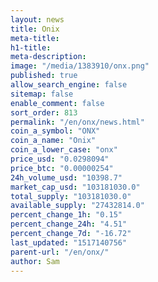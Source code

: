 ```yaml
---
layout: news
title: Onix
meta-title: 
h1-title: 
meta-description: 
image: "/media/1383910/onx.png"
published: true
allow_search_engine: false
sitemap: false
enable_comment: false
sort_order: 813
permalink: "/en/onx/news.html"
coin_a_symbol: "ONX"
coin_a_name: "Onix"
coin_a_lower_case: "onx"
price_usd: "0.0298094"
price_btc: "0.00000254"
24h_volume_usd: "10398.7"
market_cap_usd: "103181030.0"
total_supply: "103181030.0"
available_supply: "27432814.0"
percent_change_1h: "0.15"
percent_change_24h: "4.51"
percent_change_7d: "-16.72"
last_updated: "1517140756"
parent-url: "/en/onx/"
author: Sam
---
```


